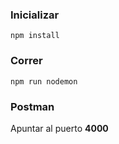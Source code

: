 ### Inicializar
```
npm install
```

### Correr
```
npm run nodemon
```

### Postman
Apuntar al puerto **4000**